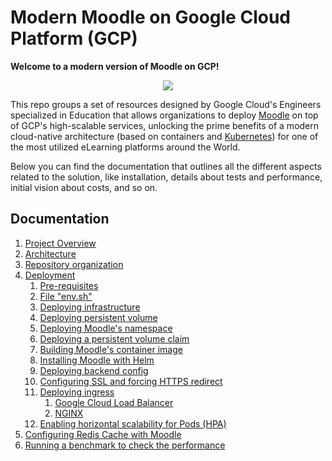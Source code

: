 # Modern Moodle on Google Cloud Platform (GCP)

**Welcome to a modern version of Moodle on GCP!**

<p align="center">
    <img src="img/moodle-gcp.png">
</p>

This repo groups a set of resources designed by Google Cloud's Engineers specialized in Education that allows organizations to deploy [Moodle](https://moodle.com/) on top of GCP's high-scalable services, unlocking the prime benefits of a modern cloud-native architecture (based on containers and [Kubernetes](https://kubernetes.io/)) for one of the most utilized eLearning platforms around the World.

Below you can find the documentation that outlines all the different aspects related to the solution, like installation, details about tests and performance, initial vision about costs, and so on.

## Documentation

1. [Project Overview](docs/project-overview.md)
2. [Architecture](docs/architecture.md)
3. [Repository organization](docs/repository-organization.md)
4. [Deployment](docs/deployment.md)
   1. [Pre-requisites](docs/pre-requisites.md)
   2. [File "env.sh"](docs/file-env-sh.md)
   3. [Deploying infrastructure](docs/deploying-infrastructure.md)
   4. [Deploying persistent volume](docs/deploying-persistent-volume.md)
   5. [Deploying Moodle's namespace](docs/deploying-namespace.md)
   6. [Deploying a persistent volume claim](docs/deploying-persistent-volume-claim.md)
   7. [Building Moodle's container image](docs/building-moodle-image.md)
   8. [Installing Moodle with Helm](docs/install-moodle-helm.md)
   9. [Deploying backend config](docs/deploying-backend-config.md)
   10. [Configuring SSL and forcing HTTPS redirect](docs/provisioning-certificate-forcing-https.md)
   11. [Deploying ingress](docs/deploying-ingress.md)
       1.  [Google Cloud Load Balancer](docs/deploying-ingress-cloud-load-balancer.md)
       2.  [NGINX](docs/deploying-ingress-nginx.md)
   12. [Enabling horizontal scalability for Pods (HPA)](docs/enabling-hpa.md)
5. [Configuring Redis Cache with Moodle](docs/configuring-redis-cache-with-moodle.md)
6. [Running a benchmark to check the performance](docs/moodle-report-benchmark.md)